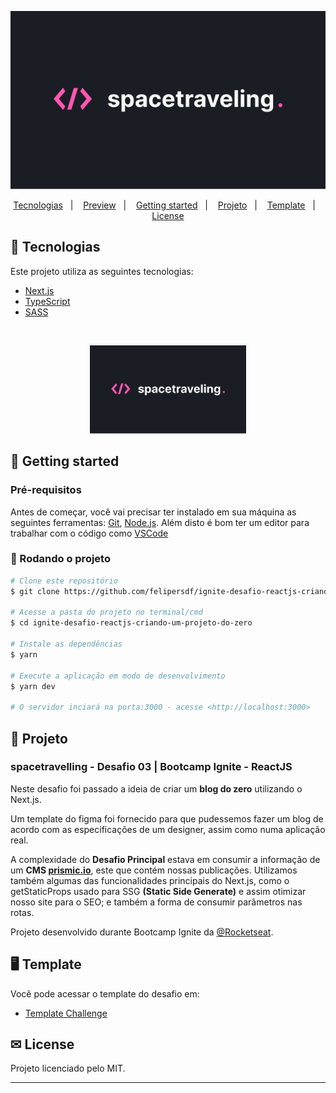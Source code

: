 <p align="center">
  <img alt="spacetravelling" title="spacetravelling" src=".github/spacetravelling-logo.png" />
</p>

<p align="center">
  <a href="#-tecnologias">Tecnologias</a>&nbsp;&nbsp;&nbsp;|&nbsp;&nbsp;&nbsp;
  <a href="#-preview">Preview</a>&nbsp;&nbsp;&nbsp;|&nbsp;&nbsp;&nbsp;
  <a href="#-getting-started">Getting started</a>&nbsp;&nbsp;&nbsp;|&nbsp;&nbsp;&nbsp;
  <a href="#-projeto">Projeto</a>&nbsp;&nbsp;&nbsp;|&nbsp;&nbsp;&nbsp;
  <a href="#-template">Template</a>&nbsp;&nbsp;&nbsp;|&nbsp;&nbsp;&nbsp;
  <a href="#-license">License</a>
</p>

## 🧪 Tecnologias

Este projeto utiliza as seguintes tecnologias:

- [Next.js](https://nextjs.org/)
- [TypeScript](https://www.typescriptlang.org/)
- [SASS](https://sass-lang.com/)

<!-- ## 🔥 Preview

Clique na imagem para ver a preview do blog. Ou se preferir clique [aqui](). -->

<br>

<p align="center">
  <a href="https://spacetravelling-vf.vercel.app/" target="_blank">
    <img alt="Space Travelling" title="Space Travelling" width="250px" src=".github/spacetravelling-logo.png" />
  </a>
</p>

## 🚀 Getting started

### Pré-requisitos

Antes de começar, você vai precisar ter instalado em sua máquina as seguintes ferramentas:
[Git](https://git-scm.com), [Node.js](https://nodejs.org/en/).
Além disto é bom ter um editor para trabalhar com o código como [VSCode](https://code.visualstudio.com/)

### 🎲 Rodando o projeto

```bash
# Clone este repositório
$ git clone https://github.com/felipersdf/ignite-desafio-reactjs-criando-um-projeto-do-zero

# Acesse a pasta do projeto no terminal/cmd
$ cd ignite-desafio-reactjs-criando-um-projeto-do-zero

# Instale as dependências
$ yarn

# Execute a aplicação em modo de desenvolvimento
$ yarn dev

# O servidor inciará na porta:3000 - acesse <http://localhost:3000>
```

## 📝 Projeto

### spacetravelling - Desafio 03 | Bootcamp Ignite - ReactJS

Neste desafio foi passado a ideia de criar um **blog do zero** utilizando o Next.js.

Um template do figma foi fornecido para que pudessemos fazer um blog de acordo com as especificações de um designer, assim como numa aplicação real.

A complexidade do **Desafio Principal** estava em consumir a informação de um **CMS [prismic.io](Prismic)**, este que contém nossas publicações. Utilizamos também algumas das funcionalidades principais do Next.js, como o getStaticProps usado para SSG **(Static Side Generate)** e assim otimizar nosso site para o SEO; e também a forma de consumir parâmetros nas rotas.

<!-- No **Desafio Complementar** foi preciso adicionar algumas features ao blog. Dentre estas, adicionar um chat in-real-time para que quando alguém comentasse algo sobre o post do blog já aparecesse o conteúdo, para isso foi utilizado o [Utterance](https://utteranc.es/); **Next and Prev Page**, para que em cada post do nosso blog apareça uma sugestão de página para navegação baseando-se na data de criação.

E o **Desafio Complementar** com maior complexidade estava em adicionar um **Preview Mode** para que não tenha necessidade postar a publicação para poder ter acesso ao resultado direto no layout. Para isso utilizamos as **API ROUTES** do Next.js para tratamento das informações e setá-las. -->

Projeto desenvolvido durante Bootcamp Ignite da [@Rocketseat](https://github.com/Rocketseat).

## 🖥 Template

Você pode acessar o template do desafio em:

- [Template Challenge](https://github.com/rocketseat-education/ignite-template-reactjs-criando-um-projeto-do-zero)

## ✉ License

Projeto licenciado pelo MIT.

---
